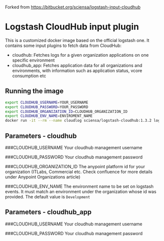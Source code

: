 Forked from https://bitbucket.org/sciensa/logstash-input-cloudhub

# Logstash CloudHub input plugin
This is a customized docker image based on the official logstash one. It contains some input plugins to fetch data from CloudHub:
 - cloudhub: Fetches logs for a given organization applications on one specific environment
 - cloudhub_app: Fetches application data for all organizations and environments, with information such as application status, vcore consumption etc

## Running the image
```sh
export CLOUDHUB_USERNAME=YOUR_USERNAME
export CLOUDHUB_PASSWORD=YOUR_PASSWORD
export CLOUDHUB_ORGANIZATION_ID=CLOUDHUB_ORGANIZATION_ID
export CLOUDHUB_ENV_NAME=ENVIROMENT_NAME
docker run -it --rm --name cloudlog sciensa/logstash-cloudhub:1.3.2 logstash --debug -e YOUR_CONFIG_HERE
```

## Parameters - cloudhub

###CLOUDHUB_USERNAME
Your cloudhub management username

###CLOUDHUB_PASSWORD
Your cloudhub management password

###CLOUDHUB_ORGANIZATION_ID
The anypoint platform id for your organization (ITLabs, Commercial etc. Check confluence for more details under Anypoint Organizations article)

###CLOUDHUB_ENV_NAME
The environment name to be set on logstash events. It must match an environment under the organization whose id was provided. The default value is `Development`

## Parameters - cloudhub_app

###CLOUDHUB_USERNAME
Your cloudhub management username

###CLOUDHUB_PASSWORD
Your cloudhub management password
